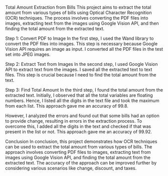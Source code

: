 Total Amount Extraction from Bills
This project aims to extract the total amount from various types of bills using Optical Character Recognition (OCR) techniques. The process involves converting the PDF files into images, extracting text from the images using Google Vision API, and then finding the total amount from the extracted text.

Step 1: Convert PDF to Image
In the first step, I used the Wand library to convert the PDF files into images. This step is necessary because Google Vision API requires an image as input. I converted all the PDF files in the test set into JPEG images.

Step 2: Extract Text from Images
In the second step, I used Google Vision API to extract text from the images. I saved all the extracted text to text files. This step is crucial because I need to find the total amount from the text.

Step 3: Find Total Amount
In the third step, I found the total amount from the extracted text. Initially, I observed that all the total variables are floating numbers. Hence, I listed all the digits in the text file and took the maximum from each list. This approach gave me an accuracy of 99.8.

However, I analyzed the errors and found out that some bills had an option to provide change, resulting in errors in the extraction process. To overcome this, I added all the digits in the text and checked if that was present in the list or not. This approach gave me an accuracy of 99.92.

Conclusion
In conclusion, this project demonstrates how OCR techniques can be used to extract the total amount from various types of bills. The approach involves converting PDF files to images, extracting text from images using Google Vision API, and finding the total amount from the extracted text. The accuracy of the approach can be improved further by considering various scenarios like change, discount, and taxes.
